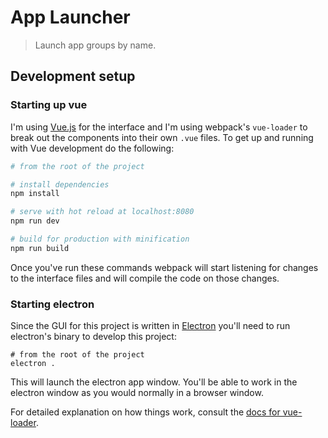 # App Launcher

> Launch app groups by name.

## Development setup

### Starting up vue

I'm using [Vue.js](http://www.vuejs.org) for the interface and I'm using webpack's `vue-loader` to break out the components into their own `.vue` files. To get up and running with Vue development do the following:

``` bash
# from the root of the project

# install dependencies
npm install

# serve with hot reload at localhost:8080
npm run dev

# build for production with minification
npm run build
```
Once you've run these commands webpack will start listening for changes to the interface files and will compile the code on those changes.

### Starting electron

Since the GUI for this project is written in [Electron](http://electron.atom.io/) you'll need to run electron's binary to develop this project:

```
# from the root of the project
electron .
```

This will launch the electron app window. You'll be able to work in the electron window as you would normally in a browser window.

For detailed explanation on how things work, consult the [docs for vue-loader](http://vuejs.github.io/vue-loader).
